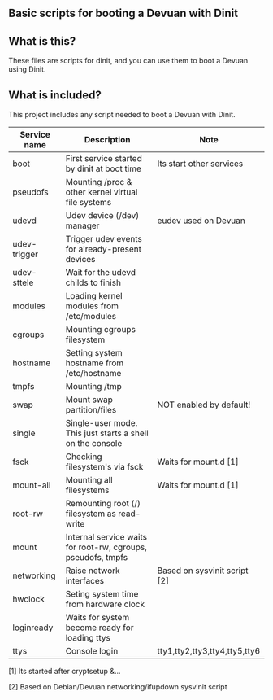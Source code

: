 ## Basic scripts for booting a Devuan with Dinit

## What is this?
These files are scripts for dinit, and you can use them to boot a Devuan using Dinit.

## What is included?
This project includes any script needed to boot a Devuan with Dinit.

| Service name  | Description                                                  | Note                          |
| --------------|--------------------------------------------------------------|-------------------------------|
| boot          | First service started by dinit at boot time                  | Its start other services      |
| pseudofs      | Mounting /proc & other kernel virtual file systems           |                               |
| udevd         | Udev device (/dev) manager                                   | eudev used on Devuan          |
| udev-trigger  | Trigger udev events for already-present devices              |                               |
| udev-sttele   | Wait for the udevd childs to finish                          |                               |
| modules       | Loading kernel modules from /etc/modules                     |                               |
| cgroups       | Mounting cgroups filesystem                                  |                               |
| hostname      | Setting system hostname from /etc/hostname                   |                               |
| tmpfs         | Mounting /tmp                                                |                               |
| swap          | Mount swap partition/files                                   | NOT enabled by default!       |
| single        | Single-user mode. This just starts a shell on the console    |                               |
| fsck          | Checking filesystem's via fsck                               | Waits for mount.d [1]         |
| mount-all     | Mounting all filesystems                                     | Waits for mount.d [1]         |
| root-rw       | Remounting root (/) filesystem as read-write                 |                               |
| mount         | Internal service waits for root-rw, cgroups, pseudofs, tmpfs |                               |
| networking    | Raise network interfaces                                     | Based on sysvinit script [2]  |
| hwclock       | Seting system time from hardware clock                       |                               |
| loginready    | Waits for system become ready for loading ttys               |                               |
| ttys          | Console login                                                | tty1,tty2,tty3,tty4,tty5,tty6 | 

[1] Its started after cryptsetup &...

[2] Based on Debian/Devuan networking/ifupdown sysvinit script
